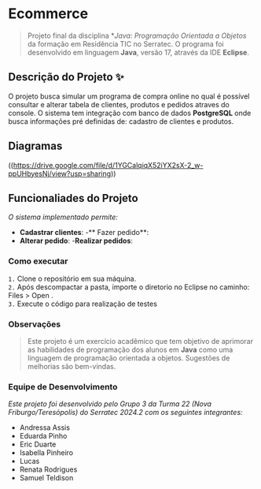 # Ecommerce

> Projeto final da disciplina **Java: Programação Orientada a Objetos* da formação em Residência TIC no Serratec. O programa foi desenvolvido em linguagem **Java**, versão 17, através da IDE **Eclipse**.

## Descrição do Projeto ✨

O projeto busca simular um programa de compra online no qual é possível consultar e alterar tabela de clientes, produtos e pedidos atraves do console. O sistema tem integração com banco de dados **PostgreSQL** onde busca informações pré definidas de: cadastro de clientes e produtos.

## Diagramas 
((https://drive.google.com/file/d/1YGCalqiqX52iYX2sX-2_w-ppUHbyesNj/view?usp=sharing))

## Funcionaliades do Projeto
_O sistema implementado permite:_

- **Cadastrar clientes**:
-** Fazer pedido**: <br> 
- **Alterar pedido**: 
-**Realizar pedidos**:

### Como executar
`1.` Clone o repositório em sua máquina. <br>
`2.` Após descompactar a pasta, importe o diretorio no Eclipse no caminho: Files > Open . <br>
`3.` Execute o código para realização de testes<br>

### Observações
> Este projeto é um exercício acadêmico que tem objetivo de aprimorar as habilidades de programação dos alunos em **Java** como uma linguagem de programação orientada a objetos. Sugestões de melhorias são bem-vindas.

### Equipe de Desenvolvimento
_Este projeto foi desenvolvido pelo Grupo 3 da Turma 22 (Nova Friburgo/Teresópolis) do Serratec 2024.2 com os seguintes integrantes:_

* Andressa Assis
* Eduarda Pinho
* Eric Duarte
* Isabella Pinheiro
* Lucas
* Renata Rodrigues
* Samuel Teldison
